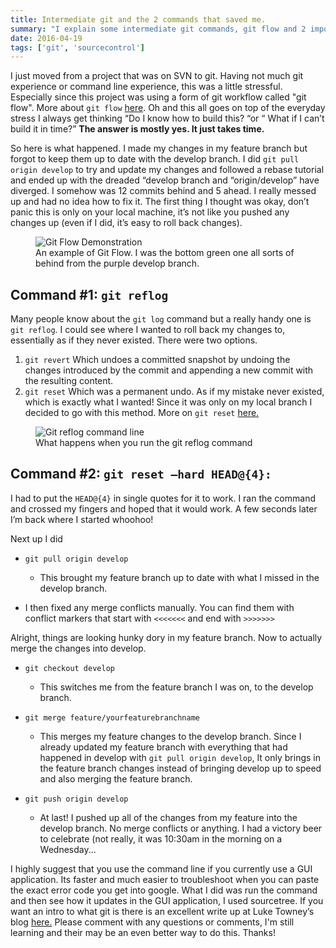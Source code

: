 ```yaml
---
title: Intermediate git and the 2 commands that saved me.
summary: "I explain some intermediate git commands, git flow and 2 important commands that can save you in a bind."
date: 2016-04-19
tags: ['git', 'sourcecontrol']
---
```

I just moved from a project that was on SVN to git. Having not much git experience or command line experience, this was a little stressful. Especially since this project was using a form of git workflow called "git flow". More about `git flow` <a href="https://www.atlassian.com/git/tutorials/comparing-workflows/gitflow-workflow" target="_blank">here</a>.
Oh and this all goes on top of the everyday stress I always get thinking “Do I know how to build this? “or “ What if I can’t build it in time?” <strong>The answer is mostly yes. It just takes time.</strong>
 
 
 
So here is what happened. I made my changes in my feature branch but forgot to keep them up to date with the develop branch. I did `git pull origin develop` to try and update my changes and followed a rebase tutorial and ended up with the dreaded “develop branch and “origin/develop” have diverged. I somehow was 12 commits behind and 5 ahead. I really messed up and had no idea how to fix it. The first thing I thought was okay, don’t panic this is only on your local machine, it’s not like you pushed any changes up (even if I did, it’s easy to roll back changes).
<figure>
<img src="\images\gitflow-overview.PNG" alt="Git Flow Demonstration">
<figcaption>An example of Git Flow. I was the bottom green one all sorts of behind from the purple develop branch.</figcaption>
</figure>
 
 
## Command  #1: `git reflog`
Many people know about the `git log` command but a really handy one is `git reflog`. I could see where I wanted to roll back my changes to, essentially as if they never existed. There were two options.

1. `git revert` Which undoes a committed snapshot by undoing the changes introduced by the commit and appending a new commit with the resulting content.
2. `git reset` Which was a permanent undo. As if my mistake never existed, which is exactly what I wanted! Since it was only on my local branch I decided to go with this method. More on `git reset` <a href="https://www.atlassian.com/git/tutorials/undoing-changes/git-reset" target="_blank">here.</a>

<figure>
 <img src="\images\git-reflog.PNG" alt="Git reflog command line">
 <figcaption>What happens when you run the git reflog command</figcaption>
 </figure>
 
## Command #2: `git reset –hard HEAD@{4}:`
 
 I had to put the `HEAD@{4}` in single quotes for it to work. I ran the command and crossed my fingers and hoped that it would work. A few seconds later I’m back where I started whoohoo!
 
Next up I did 

* `git pull origin develop`
    * This brought my feature branch up to date with what I missed in the develop branch.

* I then fixed any merge conflicts manually. You can find them with conflict markers that start with  `<<<<<<<` and end with `>>>>>>>`
 
 Alright, things are looking hunky dory in my feature branch. Now to actually merge the changes into develop.
 
 * `git checkout develop`
    * This switches me from the feature branch I was on, to the develop branch.
 
* `git merge feature/yourfeaturebranchname`
    * This merges my feature changes to the develop branch. Since I already updated my feature branch with everything that had happened in develop with `git pull origin develop`, It only brings in the feature branch changes instead of bringing develop up to speed and also merging the feature branch.
 
 * `git push origin develop`
    * At last! I pushed up all of the changes from my feature into the develop branch. No merge conflicts or anything. I had a victory beer to celebrate (not really, it was 10:30am in the morning on a Wednesday...
 
I highly suggest that you use the command line if you currently use a GUI application. Its faster and much easier to troubleshoot when you can paste the exact error code you get into google.   What I did was run the command and then see how it updates in the GUI application, I used sourcetree. If you want an intro to what git is there is an excellent write up at Luke Towney’s blog <a href="http://www.luketwomey.com/blog/git-and-github-a-brief-introduction" target="_blank">here.</a> Please comment with any questions or comments, I'm still learning and their may be an even better way to do this. Thanks!